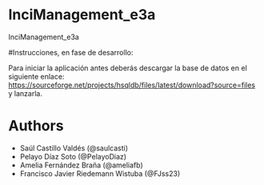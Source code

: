 # InciManagement_e3a
InciManagement_e3a

#Instrucciones, en fase de desarrollo:

Para iniciar la aplicación antes deberás descargar la base de datos en el siguiente enlace: https://sourceforge.net/projects/hsqldb/files/latest/download?source=files 
y lanzarla.

# Authors
- Saúl Castillo Valdés (@saulcasti)
- Pelayo Díaz Soto (@PelayoDiaz)
- Amelia Fernández Braña (@ameliafb)
- Francisco Javier Riedemann Wistuba (@FJss23)

